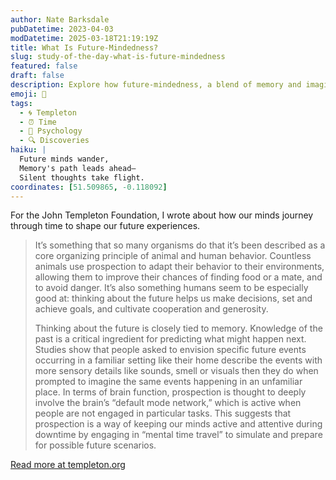 ```yaml
---
author: Nate Barksdale
pubDatetime: 2023-04-03
modDatetime: 2025-03-18T21:19:19Z
title: What Is Future-Mindedness?
slug: study-of-the-day-what-is-future-mindedness
featured: false
draft: false
description: Explore how future-mindedness, a blend of memory and imagination, shapes our decisions and survival strategies through "mental time travel."
emoji: 🔮
tags:
  - 🌀 Templeton
  - ⏰ Time
  - 🧠 Psychology
  - 🔍 Discoveries
haiku: |
  Future minds wander,  
  Memory's path leads ahead—  
  Silent thoughts take flight.
coordinates: [51.509865, -0.118092]
---
```


For the John Templeton Foundation, I wrote about how our minds journey through time to shape our future experiences.

> It’s something that so many organisms do that it’s been described as a core organizing principle of animal and human behavior. Countless animals use prospection to adapt their behavior to their environments, allowing them to improve their chances of finding food or a mate, and to avoid danger. It’s also something humans seem to be especially good at: thinking about the future helps us make decisions, set and achieve goals, and cultivate cooperation and generosity.
>
> Thinking about the future is closely tied to memory. Knowledge of the past is a critical ingredient for predicting what might happen next. Studies show that people asked to envision specific future events occurring in a familiar setting like their home describe the events with more sensory details like sounds, smell or visuals then they do when prompted to imagine the same events happening in an unfamiliar place. In terms of brain function, prospection is thought to deeply involve the brain’s “default mode network,” which is active when people are not engaged in particular tasks. This suggests that prospection is a way of keeping our minds active and attentive during downtime by engaging in “mental time travel” to simulate and prepare for possible future scenarios.

[Read more at templeton.org](https://www.templeton.org/news/what-is-future-mindedness)
